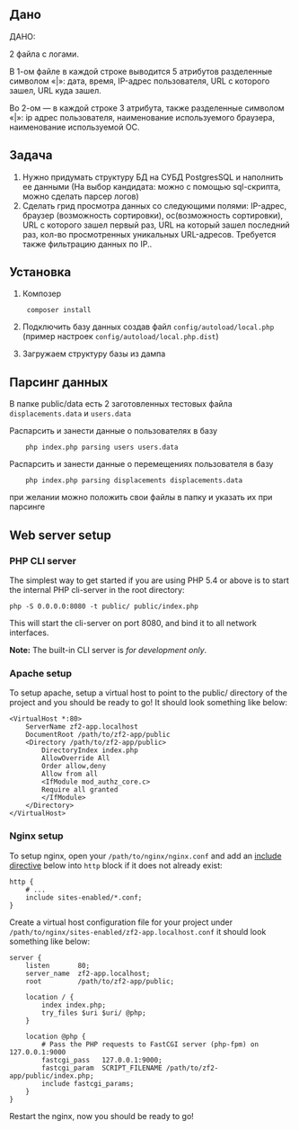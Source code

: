 Дано
----

ДАНО:

2 файла с логами.

В 1-ом файле в каждой строке выводится 5 атрибутов разделенные символом
«|»: дата, время, IP-адрес пользователя, URL с которого зашел, URL куда зашел.

Во 2-ом — в каждой строке 3 атрибута, также разделенные символом «|»: ip aдрес 
пользователя, наименование используемого браузера, наименование используемой ОС.

Задача
------------
1. Нужно придумать структуру БД на СУБД PostgresSQL и наполнить ее данными 
(На выбор кандидата: можно с помощью sql-скрипта, можно сделать парсер логов) 
2. Сделать грид просмотра данных со следующими полями: IP-адрес, браузер 
(возможность сортировки), ос(возможность сортировки), URL с которого зашел первый раз, 
URL на который зашел последний раз, кол-во просмотренных уникальных URL-адресов. 
Требуется также фильтрацию данных по IP..

Установка
---------

1. Композер

        composer install
    
2. Подключить базу данных создав файл `config/autoload/local.php` (пример настроек `config/autoload/local.php.dist`)

3. Загружаем структуру базы из дампа

Парсинг данных
--------------

В папке public/data есть 2 заготовленных тестовых файла `displacements.data` и `users.data`

Распарсить и занести данные о пользователях в базу

        php index.php parsing users users.data

Распарсить и занести данные о перемещениях пользователя в базу       
        
        php index.php parsing displacements displacements.data
        
при желании можно положить свои файлы в папку и указать их при парсинге 

Web server setup
----------------

### PHP CLI server

The simplest way to get started if you are using PHP 5.4 or above is to start the internal PHP cli-server in the root
directory:

    php -S 0.0.0.0:8080 -t public/ public/index.php

This will start the cli-server on port 8080, and bind it to all network
interfaces.

**Note:** The built-in CLI server is *for development only*.

### Apache setup

To setup apache, setup a virtual host to point to the public/ directory of the
project and you should be ready to go! It should look something like below:

    <VirtualHost *:80>
        ServerName zf2-app.localhost
        DocumentRoot /path/to/zf2-app/public
        <Directory /path/to/zf2-app/public>
            DirectoryIndex index.php
            AllowOverride All
            Order allow,deny
            Allow from all
            <IfModule mod_authz_core.c>
            Require all granted
            </IfModule>
        </Directory>
    </VirtualHost>

### Nginx setup

To setup nginx, open your `/path/to/nginx/nginx.conf` and add an
[include directive](http://nginx.org/en/docs/ngx_core_module.html#include) below
into `http` block if it does not already exist:

    http {
        # ...
        include sites-enabled/*.conf;
    }


Create a virtual host configuration file for your project under `/path/to/nginx/sites-enabled/zf2-app.localhost.conf`
it should look something like below:

    server {
        listen       80;
        server_name  zf2-app.localhost;
        root         /path/to/zf2-app/public;

        location / {
            index index.php;
            try_files $uri $uri/ @php;
        }

        location @php {
            # Pass the PHP requests to FastCGI server (php-fpm) on 127.0.0.1:9000
            fastcgi_pass   127.0.0.1:9000;
            fastcgi_param  SCRIPT_FILENAME /path/to/zf2-app/public/index.php;
            include fastcgi_params;
        }
    }

Restart the nginx, now you should be ready to go!
